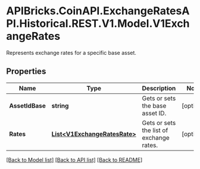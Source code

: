 # APIBricks.CoinAPI.ExchangeRatesAPI.Historical.REST.V1.Model.V1ExchangeRates
Represents exchange rates for a specific base asset.

## Properties

Name | Type | Description | Notes
------------ | ------------- | ------------- | -------------
**AssetIdBase** | **string** | Gets or sets the base asset ID. | [optional] 
**Rates** | [**List&lt;V1ExchangeRatesRate&gt;**](V1ExchangeRatesRate.md) | Gets or sets the list of exchange rates. | [optional] 

[[Back to Model list]](../../README.md#documentation-for-models) [[Back to API list]](../../README.md#documentation-for-api-endpoints) [[Back to README]](../../README.md)


